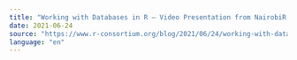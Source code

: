 ```yaml
---
title: "Working with Databases in R – Video Presentation from NairobiR and R-Ladies Nairobi"
date: 2021-06-24
source: "https://www.r-consortium.org/blog/2021/06/24/working-with-databases-in-r-video-presentation-from-nairobir-and-r-ladies-nairobi"
language: "en"
---
```




